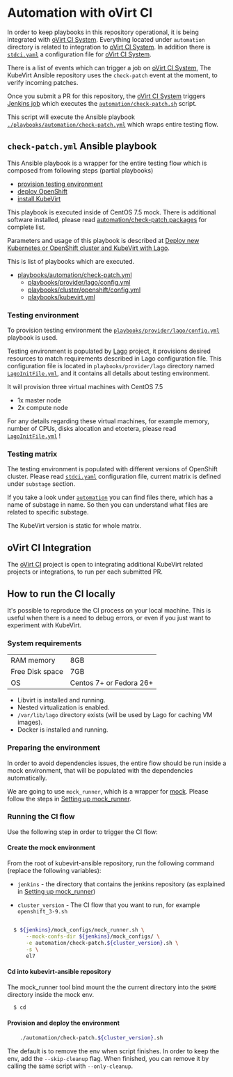 # Automation with oVirt CI
In order to keep playbooks in this repository operational,
it is being integrated with [oVirt CI System][ovirt-ci-system-doc].
Everything located under `automation` directory is related to integration
to [oVirt CI System][ovirt-ci-system-doc].
In addition there is [`stdci.yaml`](../stdci.yaml) a configuration file for
[oVirt CI System][ovirt-ci-system-doc].

There is a list of events which can trigger a job on [oVirt CI System][ovirt-ci-system-doc],
The KubeVirt Ansible repository uses the `check-patch` event at the moment,
to verify incoming patches.

Once you submit a PR for this repository, the [oVirt CI System][ovirt-ci-system-doc]
triggers [Jenkins job](http://jenkins.ovirt.org/blue/organizations/jenkins/kubevirt_kubevirt-ansible_standard-check-pr/activity)
which executes the [`automation/check-patch.sh`](./check-patch.sh) script.

This script will execute the Ansible playbook [`./playbooks/automation/check-patch.yml`](../playbooks/automation/check-patch.yml)
which wraps entire testing flow.


## `check-patch.yml` Ansible playbook

This Ansible playbook is a wrapper for the entire testing flow which is composed from
following steps (partial playbooks)
* [provision testing environment](#testing-environment)
* [deploy OpenShift](../README.md#cluster-configuration)
* [install KubeVirt](../README.md#install-kubevirt-on-an-existing-cluster)

This playbook is executed inside of CentOS 7.5 mock.
There is additional software installed, please read
[automation/check-patch.packages](./check-patch.packages) for complete list.

Parameters and usage of this playbook is described at
[Deploy new Kubernetes or OpenShift cluster and KubeVirt with Lago](../playbooks/README.md#deploy-a-new-kubernetes-or-openshift-cluster-and-kubevirt-with-lago).

This is list of playbooks which are executed.
* [playbooks/automation/check-patch.yml](../playbooks/automation/check-patch.yml)
  * [playbooks/provider/lago/config.yml](../playbooks/provider/lago/config.yml)
  * [playbooks/cluster/openshift/config.yml](../playbooks/cluster/openshift/config.yml)
  * [playbooks/kubevirt.yml](../playbooks/kubevirt.yml)

### Testing environment

To provision testing environment the [`playbooks/provider/lago/config.yml`](../playbooks/provider/lago/config.yml) playbook is used.

Testing environment is populated by
[Lago](https://github.com/lago-project/lago) project, it provisions desired
resources to match requirements described in Lago configuration file.
This configuration file is located in `playbooks/provider/lago` directory
named [`LagoInitFile.yml`](../playbooks/provider/lago/LagoInitFile.yml),
and it contains all details about testing environment.

It will provision three virtual machines with CentOS 7.5
* 1x master node
* 2x compute node

For any details regarding these virtual machines, for example memory,
number of CPUs, disks alocation and etcetera, please read
[`LagoInitFile.yml`](../playbooks/provider/lago/LagoInitFile.yml) !

### Testing matrix

The testing environment is populated with different versions of OpenShift cluster.
Please read [`stdci.yaml`](../stdci.yaml) configuration file,
current matrix is defined under `substage` section.

If you take a look under [`automation`](./automation) you can find files there,
which has a name of substage in name. So then you can understand what files
are related to specific substage.

The KubeVirt version is static for whole matrix.

## oVirt CI Integration

The [oVirt CI][ovirt-ci-system-doc] project is open to integrating additional
KubeVirt related projects or integrations, to run per each submitted PR.

## How to run the CI locally

It's possible to reproduce the CI process on your local machine.
This is useful when there is a need to debug errors, or even if
you just want to experiment with KubeVirt.

### System requirements

|               |         |
|---------------|---------|
| RAM memory    | 8GB
| Free Disk space| 7GB
| OS            | Centos 7+ or Fedora 26+

* Libvirt is installed and running.
* Nested virtualization is enabled.
* `/var/lib/lago` directory exists (will be used by Lago for caching VM images).
* Docker is installed and running.

### Preparing the environment

In order to avoid dependencies issues, the entire flow should be run
inside a mock environment, that will be populated with the dependencies automatically.

We are going to use `mock_runner`, which is a wrapper for [mock].
Please follow the steps in [Setting up mock_runner].

### Running the CI flow

Use the following step in order to trigger the CI flow:

#### Create the mock environment

From the root of kubevirt-ansible repository,
run the following command (replace the following variables):

* `jenkins` - the directory that contains the jenkins repository
  (as explained in [Setting up mock_runner])

* `cluster_version` - The CI flow that you want to run, for example `openshift_3-9.sh`

```bash

  $ ${jenkins}/mock_configs/mock_runner.sh \
      --mock-confs-dir ${jenkins}/mock_configs/ \
      -e automation/check-patch.${cluster_version}.sh \
      -s \
      el7

```

#### Cd into kubevirt-ansible repository

The mock_runner tool bind mount the the current directory into
the `$HOME` directory inside the mock env.

```bash
  $ cd
```

#### Provision and deploy the environment

```bash
    ./automation/check-patch.${cluster_version}.sh
```


The default is to remove the env when script finishes.
In order to keep the env, add the `--skip-cleanup` flag.
When finished, you can remove it by calling the same script with
`--only-cleanup`.

[ovirt-ci-system-doc]: http://ovirt-infra-docs.readthedocs.io/en/latest/CI/Build_and_test_standards/index.html
[Setting up mock_runner]:
http://ovirt-infra-docs.readthedocs.io/en/latest/CI/Using_mock_runner/index.html

[mock]:
https://github.com/rpm-software-management/mock/wiki
